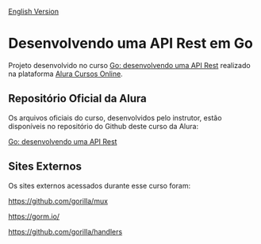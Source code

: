 [English Version](README.EN.md)

# Desenvolvendo uma API Rest em Go

Projeto desenvolvido no curso [Go: desenvolvendo uma API Rest](https://cursos.alura.com.br/course/go-desenvolvendo-api-rest) realizado na plataforma [Alura Cursos Online](https://alura.com.br/).

## Repositório Oficial da Alura

Os arquivos oficiais do curso, desenvolvidos pelo instrutor, estão disponíveis no repositório do Github deste curso da Alura:

[Go: desenvolvendo uma API Rest](https://github.com/alura-cursos/api-go-rest)

## Sites Externos

Os sites externos acessados durante esse curso foram:

https://github.com/gorilla/mux

https://gorm.io/

https://github.com/gorilla/handlers